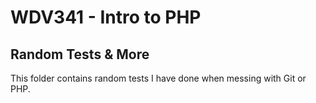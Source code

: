 # WDV341 - Intro to PHP
## Random Tests & More
This folder contains random tests I have done when messing with
Git or PHP. 
